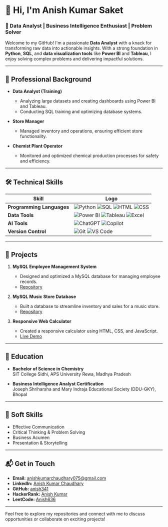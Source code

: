 # 👋 Hi, I'm Anish Kumar Saket

### 🌟 Data Analyst | Business Intelligence Enthusiast | Problem Solver  

Welcome to my GitHub! I'm a passionate **Data Analyst** with a knack for transforming raw data into actionable insights. With a strong foundation in **Python**, **SQL**, and **data visualization tools** like **Power BI** and **Tableau**, I enjoy solving complex problems and delivering impactful solutions.

---

## 💼 **Professional Background**

- **Data Analyst (Training)**  
  - Analyzing large datasets and creating dashboards using Power BI and Tableau.  
  - Conducting SQL training and optimizing database systems.  

- **Store Manager**  
  - Managed inventory and operations, ensuring efficient store functionality.  

- **Chemist Plant Operator**  
  - Monitored and optimized chemical production processes for safety and efficiency.

---

## 🛠️ **Technical Skills**

| Skill | Logo |
|-------|------|
| **Programming Languages** | ![Python](https://img.shields.io/badge/Python-3776AB?style=for-the-badge&logo=python&logoColor=white) ![SQL](https://img.shields.io/badge/SQL-336791?style=for-the-badge&logo=postgresql&logoColor=white) ![HTML](https://img.shields.io/badge/HTML-E34F26?style=for-the-badge&logo=html5&logoColor=white) ![CSS](https://img.shields.io/badge/CSS-1572B6?style=for-the-badge&logo=css3&logoColor=white) |
| **Data Tools** | ![Power BI](https://img.shields.io/badge/PowerBI-F2C811?style=for-the-badge&logo=power-bi&logoColor=black) ![Tableau](https://img.shields.io/badge/Tableau-E97627?style=for-the-badge&logo=tableau&logoColor=white) ![Excel](https://img.shields.io/badge/Microsoft%20Excel-217346?style=for-the-badge&logo=microsoft-excel&logoColor=white) |
| **AI Tools** | ![ChatGPT](https://img.shields.io/badge/ChatGPT-00A86B?style=for-the-badge&logo=openai&logoColor=white) ![Copilot](https://img.shields.io/badge/Copilot-4A90E2?style=for-the-badge&logo=github&logoColor=white) |
| **Version Control** | ![Git](https://img.shields.io/badge/Git-F05032?style=for-the-badge&logo=git&logoColor=white) ![VS Code](https://img.shields.io/badge/VS%20Code-007ACC?style=for-the-badge&logo=visual-studio-code&logoColor=white) |

---

## 📂 **Projects**

1. **MySQL Employee Management System**  
   - Designed and optimized a MySQL database for managing employee records.  
   - [Repository](https://github.com/anish341/Mysql-employee_query.git)

2. **MySQL Music Store Database**  
   - Built a database to streamline inventory and sales for a music store.  
   - [Repository](https://github.com/anish341/mysql_music_store.git)

3. **Responsive Web Calculator**  
   - Created a responsive calculator using HTML, CSS, and JavaScript.  
   - [Live Demo](https://anish341.github.io/Calculator-Project/)

---

## 🌱 **Education**

- **Bachelor of Science in Chemistry**  
  SIT College Sidhi, APS University Rewa, Madhya Pradesh  

- **Business Intelligence Analyst Certification**  
  Joseph Shriharsha and Mary Indraja Educational Society (DDU-GKY), Bhopal  

---

## 🌟 **Soft Skills**

- Effective Communication  
- Critical Thinking & Problem Solving  
- Business Acumen  
- Presentation & Storytelling  

---

## 📬 **Get in Touch**

- **Email:** [anishkumarchaudhary075@gmail.com](mailto:anishkumarchaudhary075@gmail.com)  
- **LinkedIn:** [Anish Kumar Chaudhary](https://www.linkedin.com/in/anish-kumar-chaudhary-6ba828338/)  
- **GitHub:** [anish341](https://github.com/anish341)  
- **HackerRank:** [Anish Kumar](https://www.hackerrank.com/profile/anishkumarchaud1)  
- **LeetCode:** [Anish636](https://leetcode.com/u/Anish636/)  

---

Feel free to explore my repositories and connect with me to discuss opportunities or collaborate on exciting projects!
